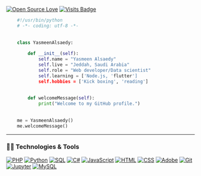 
[![Open Source Love](https://badges.frapsoft.com/os/v1/open-source.svg?v=103)](https://github.com/ellerbrock/open-source-badges/) [![Visits Badge](https://badges.pufler.dev/visits/YasmeenAlsaedy/YasmeenAlsaedy?style=flat&color=black&logo=github)](https://badges.pufler.dev)

```python
    #!/usr/bin/python
    # -*- coding: utf-8 -*-
    
    
    class YasmeenAlsaedy:
    
        def __init__(self):
            self.name = "Yasmeen Alsaedy"
            self.live = "Jeddah, Saudi Arabia"
            self.role = "Web developer/Data scientist"
            self.learning = ['Node.js, 'flutter']
            self.hobbies = ['Kick boxing', 'reading']
            
    
        def welcomeMessage(self):
            print("Welcome to my GitHub profile.")
    
    
    me = YasmeenAlsaedy()
    me.welcomeMessage()
```



----


### 👩‍💻 Technologies & Tools
[![PHP](https://camo.githubusercontent.com/7a1987d62d737e2636498d618d2c32c07896f8a9ec6c9a6aebf7fe9cd3ac054d/68747470733a2f2f696d672e736869656c64732e696f2f62616467652f5048502d2532333737374242342e7376673f6c6f676f3d706870266c6f676f436f6c6f723d7768697465)](https://github.com/YasmeenAlsaedy) [![Python](https://camo.githubusercontent.com/637695999d1efdd26928d6bd67b6463be9f92ee26b85f5b3d624da7b4d1ebccb/68747470733a2f2f696d672e736869656c64732e696f2f62616467652f507974686f6e2532302d2532333134333534432e7376673f6c6f676f3d707974686f6e266c6f676f436f6c6f723d7768697465)](https://github.com/YasmeenAlsaedy) [![SQL](https://camo.githubusercontent.com/2559d67d8c0d20f0719fdb1be082fb115f0a3b0e5121de9ebc2394a14b2598d0/68747470733a2f2f696d672e736869656c64732e696f2f62616467652f53514c2532302d2532333032354538432e7376673f6c6f676f3d616d617a6f6e2d64796e616d6f6462266c6f676f436f6c6f723d7768697465)](https://github.com/YasmeenAlsaedy) [![C#](https://camo.githubusercontent.com/3614626bf9610470aa38d183ab54cb772caaf690c1c0bbdca9a43e4a4c8bb6b3/68747470733a2f2f696d672e736869656c64732e696f2f62616467652f432532332532302d2532333233393132302e7376673f6c6f676f3d632d7368617270266c6f676f436f6c6f723d7768697465)](https://github.com/YasmeenAlsaedy) [![JavaScript](https://camo.githubusercontent.com/7a48ad3028bc23b33e755e555609a4ccdd3ba1ef6fb92aa2214eea10e3b7e184/68747470733a2f2f696d672e736869656c64732e696f2f62616467652f4a6176615363726970742532302d2532334637444631452e7376673f6c6f676f3d6a617661736372697074266c6f676f436f6c6f723d626c61636b)](https://github.com/YasmeenAlsaedy)      [![HTML](https://camo.githubusercontent.com/7cddeb568312f0ebc19929baf072724a8537f28da2dd29278c8bfa6867ab3e3f/68747470733a2f2f696d672e736869656c64732e696f2f62616467652f48544d4c2532302d2532334533344632362e7376673f6c6f676f3d68746d6c35266c6f676f436f6c6f723d7768697465)](https://github.com/YasmeenAlsaedy) [![CSS](https://camo.githubusercontent.com/c8733604360c25e4cf34c8415bf9093104206dccd164b2a1cd7d1e2711d4d4f8/68747470733a2f2f696d672e736869656c64732e696f2f62616467652f4353532532302d2532333135373242362e7376673f6c6f676f3d63737333266c6f676f436f6c6f723d7768697465)](https://github.com/YasmeenAlsaedy)
[![Adobe](https://camo.githubusercontent.com/9bc8a69e5246f2996611d0f83ebba6cd9a8fcf329282ac52cc0d77dacf541bc1/68747470733a2f2f696d672e736869656c64732e696f2f62616467652f41646f62652532302d2532334646303030302e7376673f6c6f676f3d61646f6265266c6f676f436f6c6f723d7768697465)](https://github.com/YasmeenAlsaedy) [![Git](https://camo.githubusercontent.com/8e7b90f62961f6df73ab269e33ed19fdb931af5a67088a66419d0778cd39c82d/68747470733a2f2f696d672e736869656c64732e696f2f62616467652f4769742532302d2532334630353033332e7376673f6c6f676f3d676974266c6f676f436f6c6f723d7768697465)](https://github.com/YasmeenAlsaedy) [![Jupyter](https://camo.githubusercontent.com/99e4e984e969cf5ca7f465ecc22a52694cd6e14537e489133498cb7446c5fab2/68747470733a2f2f696d672e736869656c64732e696f2f62616467652f4a7570797465722532302d2532334633373632362e7376673f6c6f676f3d4a757079746572266c6f676f436f6c6f723d7768697465)](https://github.com/YasmeenAlsaedy) [![MySQL](https://camo.githubusercontent.com/e863bc79abf7a53150665ce9eb1a93f4fb6183af46bc3fb345ee5562736eb23c/68747470733a2f2f696d672e736869656c64732e696f2f62616467652f4d7953514c2d2532333030662e7376673f6c6f676f3d6d7973716c266c6f676f436f6c6f723d7768697465)](https://github.com/YasmeenAlsaedy)
